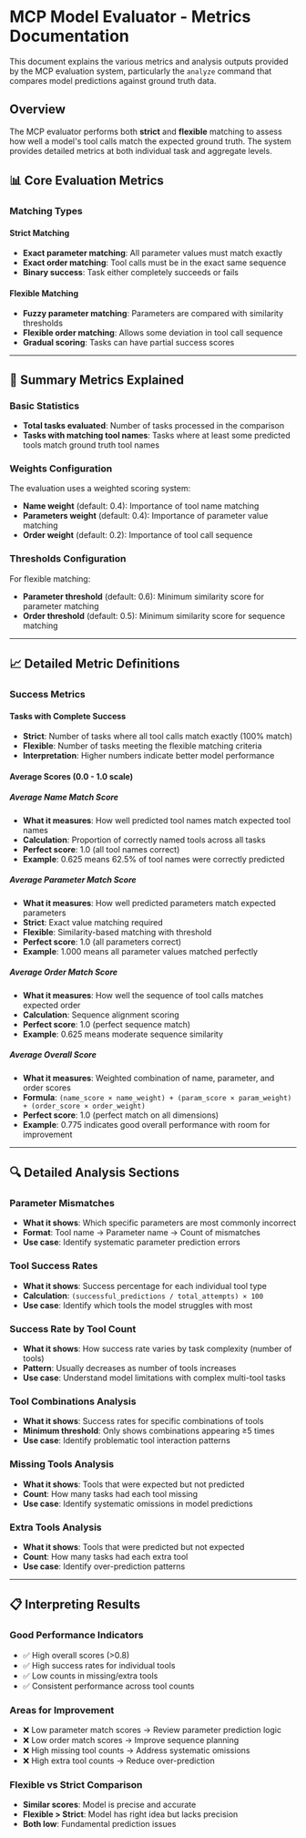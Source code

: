 # MCP Model Evaluator - Metrics Documentation

This document explains the various metrics and analysis outputs provided by the MCP evaluation system, particularly the `analyze` command that compares model predictions against ground truth data.

## Overview

The MCP evaluator performs both **strict** and **flexible** matching to assess how well a model's tool calls match the expected ground truth. The system provides detailed metrics at both individual task and aggregate levels.

## 📊 Core Evaluation Metrics

### Matching Types

#### Strict Matching
- **Exact parameter matching**: All parameter values must match exactly
- **Exact order matching**: Tool calls must be in the exact same sequence
- **Binary success**: Task either completely succeeds or fails

#### Flexible Matching  
- **Fuzzy parameter matching**: Parameters are compared with similarity thresholds
- **Flexible order matching**: Allows some deviation in tool call sequence
- **Gradual scoring**: Tasks can have partial success scores

---

## 🎯 Summary Metrics Explained

### Basic Statistics
- **Total tasks evaluated**: Number of tasks processed in the comparison
- **Tasks with matching tool names**: Tasks where at least some predicted tools match ground truth tool names

### Weights Configuration
The evaluation uses a weighted scoring system:
- **Name weight** (default: 0.4): Importance of tool name matching
- **Parameters weight** (default: 0.4): Importance of parameter value matching  
- **Order weight** (default: 0.2): Importance of tool call sequence

### Thresholds Configuration
For flexible matching:
- **Parameter threshold** (default: 0.6): Minimum similarity score for parameter matching
- **Order threshold** (default: 0.5): Minimum similarity score for sequence matching

---

## 📈 Detailed Metric Definitions

### Success Metrics

#### Tasks with Complete Success
- **Strict**: Number of tasks where all tool calls match exactly (100% match)
- **Flexible**: Number of tasks meeting the flexible matching criteria
- **Interpretation**: Higher numbers indicate better model performance

#### Average Scores (0.0 - 1.0 scale)

##### Average Name Match Score
- **What it measures**: How well predicted tool names match expected tool names
- **Calculation**: Proportion of correctly named tools across all tasks
- **Perfect score**: 1.0 (all tool names correct)
- **Example**: 0.625 means 62.5% of tool names were correctly predicted

##### Average Parameter Match Score  
- **What it measures**: How well predicted parameters match expected parameters
- **Strict**: Exact value matching required
- **Flexible**: Similarity-based matching with threshold
- **Perfect score**: 1.0 (all parameters correct)
- **Example**: 1.000 means all parameter values matched perfectly

##### Average Order Match Score
- **What it measures**: How well the sequence of tool calls matches expected order
- **Calculation**: Sequence alignment scoring
- **Perfect score**: 1.0 (perfect sequence match)
- **Example**: 0.625 means moderate sequence similarity

##### Average Overall Score
- **What it measures**: Weighted combination of name, parameter, and order scores
- **Formula**: `(name_score × name_weight) + (param_score × param_weight) + (order_score × order_weight)`
- **Perfect score**: 1.0 (perfect match on all dimensions)
- **Example**: 0.775 indicates good overall performance with room for improvement

---

## 🔍 Detailed Analysis Sections

### Parameter Mismatches
- **What it shows**: Which specific parameters are most commonly incorrect
- **Format**: Tool name → Parameter name → Count of mismatches
- **Use case**: Identify systematic parameter prediction errors

### Tool Success Rates
- **What it shows**: Success percentage for each individual tool type
- **Calculation**: `(successful_predictions / total_attempts) × 100`
- **Use case**: Identify which tools the model struggles with most

### Success Rate by Tool Count
- **What it shows**: How success rate varies by task complexity (number of tools)
- **Pattern**: Usually decreases as number of tools increases
- **Use case**: Understand model limitations with complex multi-tool tasks

### Tool Combinations Analysis
- **What it shows**: Success rates for specific combinations of tools
- **Minimum threshold**: Only shows combinations appearing ≥5 times
- **Use case**: Identify problematic tool interaction patterns

### Missing Tools Analysis
- **What it shows**: Tools that were expected but not predicted
- **Count**: How many tasks had each tool missing
- **Use case**: Identify systematic omissions in model predictions

### Extra Tools Analysis  
- **What it shows**: Tools that were predicted but not expected
- **Count**: How many tasks had each extra tool
- **Use case**: Identify over-prediction patterns

---

## 📋 Interpreting Results

### Good Performance Indicators
- ✅ High overall scores (>0.8)
- ✅ High success rates for individual tools
- ✅ Low counts in missing/extra tools
- ✅ Consistent performance across tool counts

### Areas for Improvement
- ❌ Low parameter match scores → Review parameter prediction logic
- ❌ Low order match scores → Improve sequence planning
- ❌ High missing tool counts → Address systematic omissions
- ❌ High extra tool counts → Reduce over-prediction

### Flexible vs Strict Comparison
- **Similar scores**: Model is precise and accurate
- **Flexible > Strict**: Model has right idea but lacks precision
- **Both low**: Fundamental prediction issues